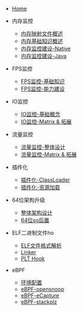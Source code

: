 * [Home](/)

* 内存监控 
  * [内存映射文件概述](Memory/memory-mapping-file/内存映射文件概述.md)  
  * [内存基础知识概述](Memory/memory-basic-knowledge/内存基础知识概述.md)
  * [内存监控建设-Native]()
  * [内存监控建设-Java]()
  
* FPS监控
  * [FPS监控-基础知识]()
  * [FPS监控-能力建设]()

* IO监控
  * [IO监控-基础概念](/IO/IO.md)
  * [IO监控-Matrix & 拓展](/IO/io-monitory.md)
  
* 流量监控
  * [流量监控-整体设计]()
  * [流量监控-Matrix & 拓展]()

* 插件化
  * [插件化-ClassLoader](Plugin/ClassLoader.md)
  * [插件化-资源加载](Plugin/Resource.md)

* 64位架构升级
  * [整体架构设计]()
  * [64位so后置]()

* ELF二进制文件ho
  * [ELF文件格式解析]()
  * [Linker]()
  * [PLT Hook](/ELF/PltHook/PltHook.md)

* eBPF
  * [环境配置]()
  * [eBPF-opensnoop]()
  * [eBPF-eCapture]()
  * [eBPF-stackplz]()